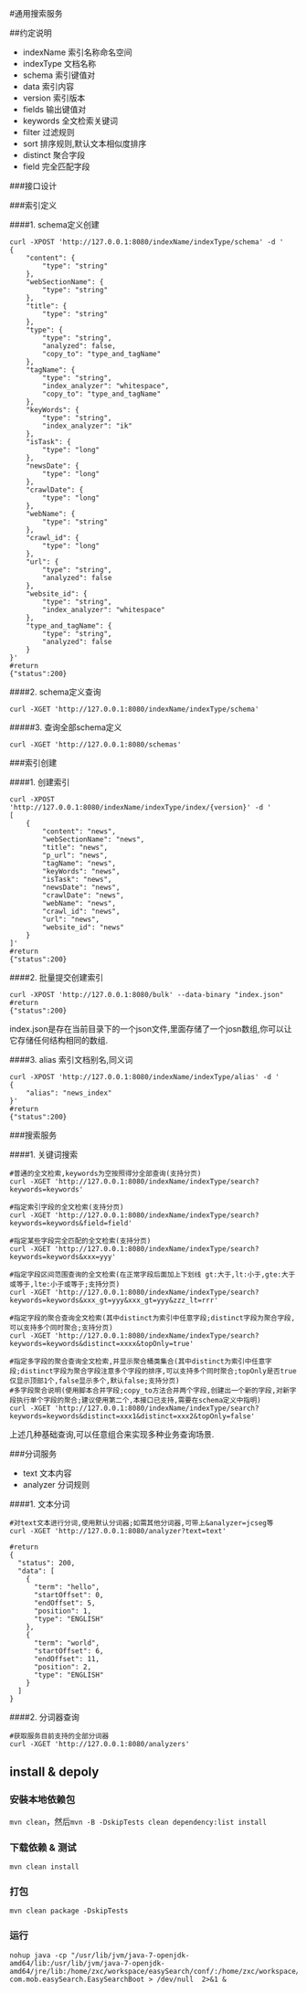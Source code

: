 #通用搜索服务


##约定说明
* indexName 	索引名称命名空间
* indexType 	文档名称
* schema 		索引键值对
* data   		索引内容
* version 		索引版本
* fields 		输出键值对
* keywords  	全文检索关键词
* filter 		过滤规则
* sort   		排序规则,默认文本相似度排序
* distinct      聚合字段
* field         完全匹配字段


###接口设计

###索引定义

####1. schema定义创建

```
curl -XPOST 'http://127.0.0.1:8080/indexName/indexType/schema' -d ' 
{
    "content": {
        "type": "string"
    }, 
    "webSectionName": {
        "type": "string"
    }, 
    "title": {
        "type": "string"
    }, 
    "type": {
        "type": "string", 
        "analyzed": false,
        "copy_to": "type_and_tagName"
    }, 
    "tagName": {
        "type": "string", 
        "index_analyzer": "whitespace",
        "copy_to": "type_and_tagName"
    }, 
    "keyWords": {
        "type": "string", 
        "index_analyzer": "ik"
    }, 
    "isTask": {
        "type": "long"
    }, 
    "newsDate": {
        "type": "long"
    }, 
    "crawlDate": {
        "type": "long"
    }, 
    "webName": {
        "type": "string"
    }, 
    "crawl_id": {
        "type": "long"
    }, 
    "url": {
        "type": "string", 
        "analyzed": false
    }, 
    "website_id": {
        "type": "string", 
        "index_analyzer": "whitespace"
    }, 
    "type_and_tagName": {
        "type": "string", 
        "analyzed": false
    }
}'
#return
{"status":200}
```


####2. schema定义查询
```
curl -XGET 'http://127.0.0.1:8080/indexName/indexType/schema'  
```

#####3. 查询全部schema定义
```
curl -XGET 'http://127.0.0.1:8080/schemas'  
```

###索引创建

####1. 创建索引

```
curl -XPOST 'http://127.0.0.1:8080/indexName/indexType/index/{version}' -d ' 
[
	{
	    "content": "news", 
	    "webSectionName": "news", 
	    "title": "news", 
	    "p_url": "news", 
	    "tagName": "news", 
	    "keyWords": "news", 
	    "isTask": "news", 
	    "newsDate": "news", 
	    "crawlDate": "news", 
	    "webName": "news", 
	    "crawl_id": "news", 
	    "url": "news", 
	    "website_id": "news"
	}
]'
#return
{"status":200}
```

####2. 批量提交创建索引

```
curl -XPOST 'http://127.0.0.1:8080/bulk' --data-binary "index.json"
#return
{"status":200}
```
index.json是存在当前目录下的一个json文件,里面存储了一个josn数组,你可以让它存储任何结构相同的数组.


####3. alias 索引文档别名,同义词

```
curl -XPOST 'http://127.0.0.1:8080/indexName/indexType/alias' -d '  
{
    "alias": "news_index"
}' 
#return 
{"status":200}
```


###搜索服务

####1. 关键词搜索
```
#普通的全文检索,keywords为空按照得分全部查询(支持分页)
curl -XGET 'http://127.0.0.1:8080/indexName/indexType/search?keywords=keywords'
```

```
#指定索引字段的全文检索(支持分页)
curl -XGET 'http://127.0.0.1:8080/indexName/indexType/search?keywords=keywords&field=field'
```

```
#指定某些字段完全匹配的全文检索(支持分页)
curl -XGET 'http://127.0.0.1:8080/indexName/indexType/search?keywords=keywords&xxx=yyy'
```

```
#指定字段区间范围查询的全文检索(在正常字段后面加上下划线 gt:大于,lt:小于,gte:大于或等于,lte:小于或等于;支持分页)
curl -XGET 'http://127.0.0.1:8080/indexName/indexType/search?keywords=keywords&xxx_gt=yyy&xxx_gt=yyy&zzz_lt=rrr'
```

```
#指定字段的聚合查询全文检索(其中distinct为索引中任意字段;distinct字段为聚合字段,可以支持多个同时聚合;支持分页)
curl -XGET 'http://127.0.0.1:8080/indexName/indexType/search?keywords=keywords&distinct=xxxx&topOnly=true'
```

```
#指定多字段的聚合查询全文检索,并显示聚合桶类集合(其中distinct为索引中任意字段;distinct字段为聚合字段注意多个字段的排序,可以支持多个同时聚合;topOnly是否true仅显示顶部1个,false显示多个,默认false;支持分页)
#多字段聚合说明(使用脚本合并字段;copy_to方法合并两个字段,创建出一个新的字段,对新字段执行单个字段的聚合;建议使用第二个,本接口已支持,需要在schema定义中指明)
curl -XGET 'http://127.0.0.1:8080/indexName/indexType/search?keywords=keywords&distinct=xxx1&distinct=xxx2&topOnly=false'
```
上述几种基础查询,可以任意组合来实现多种业务查询场景.

###分词服务
* text 	   文本内容
* analyzer   分词规则

####1. 文本分词
```
#对text文本进行分词,使用默认分词器;如需其他分词器,可带上&analyzer=jcseg等
curl -XGET 'http://127.0.0.1:8080/analyzer?text=text'

#return
{
  "status": 200,
  "data": [
    {
      "term": "hello",
      "startOffset": 0,
      "endOffset": 5,
      "position": 1,
      "type": "ENGLISH"
    },
    {
      "term": "world",
      "startOffset": 6,
      "endOffset": 11,
      "position": 2,
      "type": "ENGLISH"
    }
  ]
}
```

####2. 分词器查询
```
#获取服务目前支持的全部分词器
curl -XGET 'http://127.0.0.1:8080/analyzers' 
```




## install & depoly
### 安裝本地依赖包
`mvn clean`，然后`mvn -B -DskipTests clean dependency:list install`

### 下载依赖 & 测试
`mvn clean install`

### 打包
`mvn clean package -DskipTests`

### 运行
```
nohup java -cp "/usr/lib/jvm/java-7-openjdk-amd64/lib:/usr/lib/jvm/java-7-openjdk-amd64/jre/lib:/home/zxc/workspace/easySearch/conf/:/home/zxc/workspace/easySearch/lib/*:" com.mob.easySearch.EasySearchBoot > /dev/null  2>&1 &
```